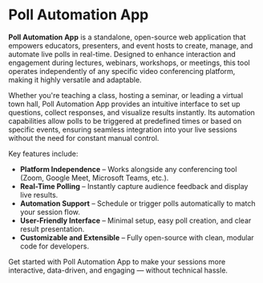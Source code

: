 # Poll Automation App

**Poll Automation App** is a standalone, open-source web application that empowers educators, presenters, and event hosts to create, manage, and automate live polls in real-time. Designed to enhance interaction and engagement during lectures, webinars, workshops, or meetings, this tool operates independently of any specific video conferencing platform, making it highly versatile and adaptable.

Whether you're teaching a class, hosting a seminar, or leading a virtual town hall, Poll Automation App provides an intuitive interface to set up questions, collect responses, and visualize results instantly. Its automation capabilities allow polls to be triggered at predefined times or based on specific events, ensuring seamless integration into your live sessions without the need for constant manual control.

Key features include:

* **Platform Independence** – Works alongside any conferencing tool (Zoom, Google Meet, Microsoft Teams, etc.).
* **Real-Time Polling** – Instantly capture audience feedback and display live results.
* **Automation Support** – Schedule or trigger polls automatically to match your session flow.
* **User-Friendly Interface** – Minimal setup, easy poll creation, and clear result presentation.
* **Customizable and Extensible** – Fully open-source with clean, modular code for developers.

Get started with Poll Automation App to make your sessions more interactive, data-driven, and engaging — without technical hassle.
